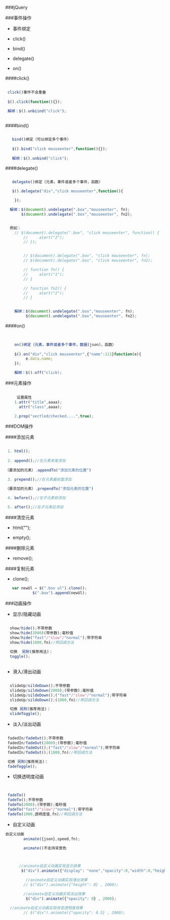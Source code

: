 ###jQuery


###事件操作


* 事件绑定

 * click()
 * bind()
 * delegate()
 * on()
 
 

####click()

 ```js
  
  click()事件不会重叠
  
  $().click(function(){});
  
  解绑：$().unbiind("click");
  
 ```
 
####bind()

```js

   bind()绑定（可以绑定多个事件）
   
   $().bind("click mouseenter",function(){});
   
   解绑：$().unbind("click");

```

####delegate()

```js

   delegate()绑定（元素，事件或者多个事件，函数）
   
   $().delegate("div","click mouseenter",function(){

    });

  解绑：$(document).undelegate(".box","mouseenter", fn);
       $(document).undelegate(".box","mouseenter", fn2);


  例如：
    // $(document).delegate(".box", "click mouseenter", function() {
        //     alert("2");
        // });


        // $(document).delegate(".box", "click mouseenter", fn);
        // $(document).delegate(".box", "click mouseenter", fn2);

        // function fn() {
        //     alert("1");
        // }

        // function fn2() {
        //     alert("2");
        // }


    解绑：$(document).undelegate(".box","mouseenter", fn);
         $(document).undelegate(".box","mouseenter", fn2);

```

####on()

```js
  
    
    on()绑定（元素，事件或者多个事件，数据(json)，函数）
    
    $().on("div","click mouseenter",{"name":111}function(e){
         e.data.name;
    });

    解绑：$().off("click);


```

###元素操作

```js
 
     设置属性
    1.attr("title",aaaa);
      attr("class",aaaa);

    2.prop("sectled/checked....",true);


```

###DOM操作


####添加元素

```js

 1. html();
 
 2. append();//在元素末尾添加
 
（要添加的元素）.appendTo("添加元素的位置")

 3. prepend();//在元素最前面添加

（要添加的元素）.prependTo("添加元素的位置")
 
 4. before();//在子元素前添加

 5. after();//在子元素后添加

```

####清空元素

 * html("");
 
 * empty();

####删除元素

 * remove();
 
####复制元素

 * clone();
 
```js
   var newUl = $(".box ul").clone();
            $(".box").append(newUl);
```



###动画操作

* 显示/隐藏动画

```js  

  show/hide();不带参数
  show/hide(2000)(带参数);毫秒值
  show/hide("fast"/"slow"/"normal");带字符串
  show/hide(1000,fn)//带回调方法
  
  切换  另附(推荐用法)：
  toggle();
  
```

* 滑入/滑出动画

```js

  slideUp/sildeDown();不带参数
  slideUp/sildeDown(2000);(带参数);毫秒值
  slideUp/sildeDown();("fast"/"slow"/"normal");带字符串
  slideUp/sildeDown();(1000,fn)//带回调方法

  切换 另附(推荐用法)：
  slideToggle();


```


* 淡入/淡出动画


```js

 fadedIn/fadeOut();不带参数
 fadedIn/fadeOut(2000);(带参数);毫秒值
 fadedIn/fadeOut();("fast"/"slow"/"normal");带字符串
 fadedIn/fadeOut();(1000,fn)//带回调方法

 切换 另附(推荐用法)：
 fadeToggle();

```


* 切换透明度动画

```js


 fadeTo()
 fadeTo();不带参数
 fadeTo(2000);(带参数);毫秒值
 fadeTo("fast"/"slow"/"normal");带字符串
 fadeTo(1000,透明度值,fn)//带回调方法

```

* 自定义动画


```js
自定义动画
        animate({json},speed,fn);

        animate()不支持背景色



      //animate自定义动画实现显示效果
       $("div").animate({"display": "none","opacity":0,"width":0,"height":0} , 2000);

         //animate自定义动画实现滑出效果
        // $("div").animate({"height": 0} , 2000);

        //animate自定义动画实现淡出效果
         $("div").animate({"opacity": 0} , 2000);

  //animate自定义动画实现改变透明度效果
        // $("div").animate({"opacity": 0.5} , 2000);
 



```